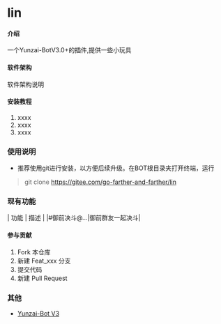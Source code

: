 # lin

#### 介绍
一个Yunzai-BotV3.0+的插件,提供一些小玩具

#### 软件架构
软件架构说明


#### 安装教程

1.  xxxx
2.  xxxx
3.  xxxx

### 使用说明

- 推荐使用git进行安装，以方便后续升级。在BOT根目录夹打开终端，运行

> git clone https://gitee.com/go-farther-and-farther/lin

### 现有功能

| 功能 | 描述 |
|#御前决斗@...|御前群友一起决斗|      


#### 参与贡献

1.  Fork 本仓库
2.  新建 Feat_xxx 分支
3.  提交代码
4.  新建 Pull Request


### 其他

- [Yunzai-Bot V3](https://github.com/Le-niao/Yunzai-Bot)

